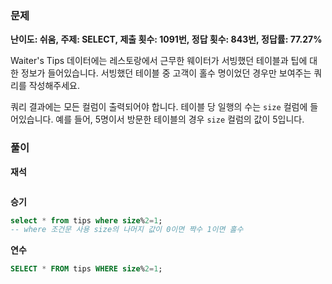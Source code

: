 ### 문제

**난이도: 쉬움, 주제: SELECT, 제출 횟수: 1091번, 정답 횟수: 843번, 정답률: 77.27%**

Waiter's Tips 데이터에는 레스토랑에서 근무한 웨이터가 서빙했던 테이블과 팁에 대한 정보가 들어있습니다. 서빙했던 테이블 중 고객이 홀수 명이었던 경우만 보여주는 쿼리를 작성해주세요.

쿼리 결과에는 모든 컬럼이 출력되어야 합니다. 테이블 당 일행의 수는 `size` 컬럼에 들어있습니다. 예를 들어, 5명이서 방문한 테이블의 경우 `size` 컬럼의 값이 5입니다.

### 풀이

**재석**

```sql

```

**승기**

```sql
select * from tips where size%2=1;
-- where 조건문 사용 size의 나머지 값이 0이면 짝수 1이면 홀수
```

**연수**

```sql
SELECT * FROM tips WHERE size%2=1;
```
